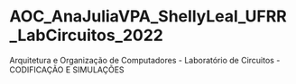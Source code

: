 # AOC_AnaJuliaVPA_ShellyLeal_UFRR_LabCircuitos_2022
Arquitetura e Organização de Computadores - Laboratório de Circuitos  - CODIFICAÇÃO E SIMULAÇÕES 
